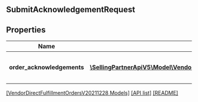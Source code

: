 ## SubmitAcknowledgementRequest

## Properties

Name | Type | Description | Notes
------------ | ------------- | ------------- | -------------
**order_acknowledgements** | [**\SellingPartnerApiV5\Model\VendorDirectFulfillmentOrdersV20211228\OrderAcknowledgementItem[]**](OrderAcknowledgementItem.md) | A list of one or more purchase orders. | [optional]

[[VendorDirectFulfillmentOrdersV20211228 Models]](../) [[API list]](../../Api) [[README]](../../../README.md)
